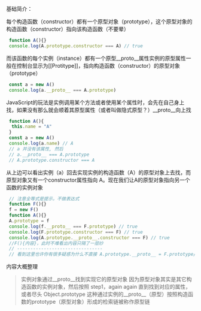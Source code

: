 基础简介：

每个构造函数（constructor）都有一个原型对象（prototype），这个原型对象的构造函数（constructor）指向该构造函数（不要晕）
```js
 function A(){}
 console.log(A.prototype.constructor === A) // true
```
而该函数的每个实例（instance）都有一个原型__proto__属性实例的原型属性一般在控制台显示为[[Protitype]]，指向构造函数（constructor）的原型对象（prototype）
```js
 const a = new A()
 console.log(a.__proto__ === A.prototype)
```
JavaScript的玩法是实例调用某个方法或者使用某个属性时，会先在自己身上找，如果没有那么就会顺着其原型属性（或者叫做隐式原型？）__proto__向上找
```js
 function A(){
  this.name = "A"
 }
 const a = new A()
 console.log(a.name) // A
 // a 并没有该属性, 然后
 // a.__proto__ === A.prototype
 // A.prototype.constructor === A
```
从上边可以看出实例（a）回去实现实例的构造函数（A）的原型对象上去找，而原型对象又有一个constructor属性指向 A。现在我们让A的原型对象指向另一个函数的实例对象
```js
 // 注意全等式是提示，不做表达式
 function F(){}
 f = new F()
 function A(){}
 A.prototype = f
 console.log(f.__proto__ === F.prototype) // true
 console.log(F.prototype.constructor === F) // true
 console.log(A.prototype.__proto__.constructor === F) // true
 //F(){内容}，此时不难看出内容只隔了一层纱
 // --------------------------------
 // 看到这里也许你有很多疑惑为什么不直接 A.prototype.__proto__ = F.prototype// 大概是为了好理解和后边的原型链介绍吧 对 应该是这样
```
内容大概整理

> 实例对象通过__proto__找到实现它的原型对象
因为原型对象其实是其它构造函数的实例对象，然后按照 step1，again again
直到找到对应的属性，或者尽头 Object.prototype
这种通过实例的__proto__（原型）按照构造函数的prototype（原型对象）形成的检索链被称作原型链